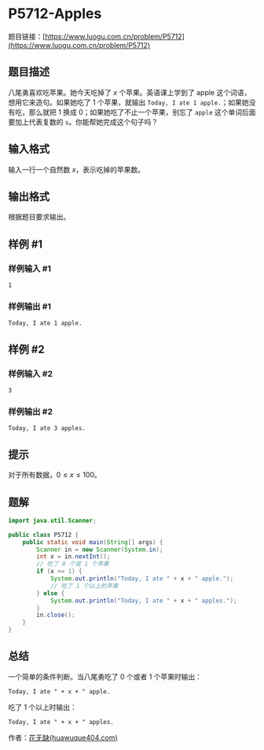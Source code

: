 # P5712-Apples

题目链接：[https://www.luogu.com.cn/problem/P5712](https://www.luogu.com.cn/problem/P5712)

## 题目描述

八尾勇喜欢吃苹果。她今天吃掉了 $x$ 个苹果。英语课上学到了 apple 这个词语，想用它来造句。如果她吃了 1 个苹果，就输出 `Today, I ate 1 apple.`；如果她没有吃，那么就把 1 换成 0；如果她吃了不止一个苹果，别忘了 `apple` 这个单词后面要加上代表复数的 `s`。你能帮她完成这个句子吗？

## 输入格式

输入一行一个自然数 $x$，表示吃掉的苹果数。

## 输出格式

根据题目要求输出。

## 样例 #1

### 样例输入 #1

```
1
```

### 样例输出 #1

```
Today, I ate 1 apple.
```

## 样例 #2

### 样例输入 #2

```
3
```

### 样例输出 #2

```
Today, I ate 3 apples.
```

## 提示

对于所有数据，$0\le x \le 100$。

## 题解

```java
import java.util.Scanner;

public class P5712 {
    public static void main(String[] args) {
        Scanner in = new Scanner(System.in);
        int x = in.nextInt();
        // 吃了 0 个或 1 个苹果
        if (x <= 1) {
            System.out.println("Today, I ate " + x + " apple.");
            // 吃了 1 个以上的苹果
        } else {
            System.out.println("Today, I ate " + x + " apples.");
        }
        in.close();
    }
}
```

## 总结

一个简单的条件判断。当八尾勇吃了 0 个或者 1 个苹果时输出：

`Today, I ate " + x + " apple.`

吃了 1 个以上时输出：

`Today, I ate " + x + " apples.`

作者：[花无缺(huawuque404.com)](https://huawuque404.com)